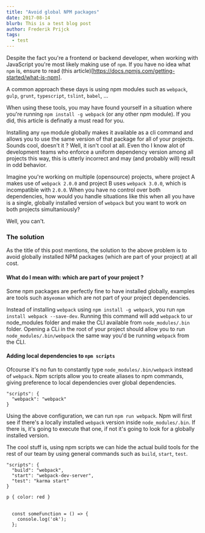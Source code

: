 ```yaml
---
title: "Avoid global NPM packages"
date: 2017-08-14
blurb: This is a test blog post
author: Frederik Prijck
tags:
  - test
---
```


Despite the fact you're a frontend or backend developer, when working with JavaScript you're most likely making use of `npm`. If you have no idea what `npm` is, ensure to read (this article)[https://docs.npmjs.com/getting-started/what-is-npm].

A common approach these days is using npm modules such as `webpack`, `gulp`, `grunt`, `typescript`, `tslint`, `babel`, ...

When using these tools, you may have found yourself in a situation where you're running `npm install -g webpack` (or any other npm module). If you did, this article is definatly a must read for you.

Installing any `npm` module globally makes it available as a cli command and allows you to use the same version of that package for all of your projects. Sounds cool, doesn't it ? Well, it isn't cool at all. 
Even tho I know alot of development teams who enforce a uniform dependency version among all projects this way, this is utterly incorrect and may (and probably will) result in odd behavior.

Imagine you're working on multiple (opensource) projects, where project A makes use of `webpack 2.0.0` and project B uses `webpack 3.0.0`, which is incompatible with `2.0.0`. When you have no control over both dependencies, how would you handle situations like this when all you have is a single, globally installed version of `webpack` but you want to work on both projects simultaniously?

Well, you can't.

### The solution

As the title of this post mentions, the solution to the above problem is to avoid globally installed NPM packages (which are part of your project) at all cost.

#### What do I mean with: which are part of your project ?
Some npm packages are perfectly fine to have installed globally, examples are tools such as`yeoman` which are not part of your project dependencies.

Instead of installing `webpack` using `npm install -g webpack`, you run `npm install webpack --save-dev`. Running this command will add `webpack` to ur node_modules folder and make the CLI available from `node_modules/.bin` folder. Opening a CLi in the root of your project should allow you to run `node_modules/.bin/webpack` the same way you'd be running `webpack` from the CLI.

#### Adding local dependencies to `npm scripts`

Ofcourse it's no fun to constantly type `node_modules/.bin/webpack` instead of `webpack`. Npm scripts allow you to create aliases to npm commands, giving preference to local dependencies over global dependencies.

```
"scripts": {
  "webpack": "webpack"
}
```

Using the above configuration, we can run `npm run webpack`. Npm will first see if there's a locally installed `webpack` version inside `node_modules/.bin`. If there is, it's going to execute that one, if not it's going to look for a globally installed version.

The cool stuff is, using npm scripts we can hide the actual build tools for the rest of our team by using general commands such as `build`, `start`, `test`.

```
"scripts": {
  "build": "webpack",
  "start": "webpack-dev-server",
  "test": "karma start"
}
```

<code class="language-css">p { color: red }</code>

<pre>
  <code class="language-javascript">
  const someFunction = () => {
    console.log('ok');
  };
  </code>
</pre>
